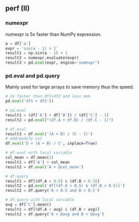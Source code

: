 ## perf (II)

### numexpr
numexpr is 5x faster than NumPy expression.

```py
a = df['a']
expr = 'sin(a - 1) + 1'
result1 = np.sin(a - 1) + 1
result2 = numexpr.evaluate(expr)
result3 = pd.eval(expr, engine='numexpr')
```

### pd.eval and pd.query
Mainly used for large arrays to save memory thus the speed.

```py
# 2x faster than df1+df2 and less mem
pd.eval('df1 + df2'))

# pd.eval
result1 = (df['A'] + df['B']) / (df['C'] - 1)
result2 = pd.eval("(df.A + df.B) / (df.C - 1)")

# df.eval
result3 = df.eval('(A + B) / (C - 1)')
# add/modify col
df.eval('D = (A + B) / C', inplace=True)

# df.eval with local variable
col_mean = df.mean(1)
result1 = df['A'] + col_mean
result2 = df.eval('A + @col_mean')

# df.query
result1 = df[(df.A < 0.5) & (df.B < 0.5)]
result2 = pd.eval('df[(df.A < 0.5) & (df.B < 0.5)]')
result2 = df.query('A < 0.5 and B < 0.5')

# df.query with local variable
avg = df['C'].mean()
result1 = df[(df.A < avg) & (df.B < avg)]
result2 = df.query('A < @avg and B < @avg')
```
